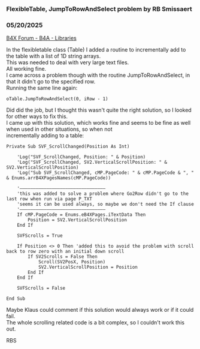 ### FlexibleTable, JumpToRowAndSelect problem by RB Smissaert
### 05/20/2025
[B4X Forum - B4A - Libraries](https://www.b4x.com/android/forum/threads/167084/)

In the flexibletable class (Table) I added a routine to incrementally add to the table with a list of 1D string arrays.  
This was needed to deal with very large text files.  
All working fine.  
I came across a problem though with the routine JumpToRowAndSelect, in that it didn't go to the specified row.  
Running the same line again:  
  

```B4X
oTable.JumpToRowAndSelect(0, iRow - 1)
```

  
  
Did did the job, but I thought this wasn't quite the right solution, so I looked for other ways to fix this.  
I came up with this solution, which works fine and seems to be fine as well when used in other situations, so when not  
incrementally adding to a table:  
  

```B4X
Private Sub SVF_ScrollChanged(Position As Int)  
      
    'Log("SVF_ScrollChanged, Position: " & Position)  
    'Log("SVF_ScrollChanged, SV2.VerticalScrollPosition: " & SV2.VerticalScrollPosition)  
    'Log("Sub SVF_ScrollChanged, cMP.PageCode: " & cMP.PageCode & ", " & Enums.arrB4XPagesNames(cMP.PageCode))  
      
    '————————————————————————————————  
    'this was added to solve a problem where Go2Row didn't go to the last row when run via page P_TXT  
    'seems it can be used always, so maybe we don't need the If clause  
    '————————————————————————————————  
    If cMP.PageCode = Enums.eB4XPages.iTextData Then  
        Position = SV2.VerticalScrollPosition  
    End If  
      
    SVFScrolls = True  
      
    If Position <> 0 Then 'added this to avoid the problem with scroll back to row zero with an initial down scroll  
        If SV2Scrolls = False Then  
            Scroll(SV2PosX, Position)  
            SV2.VerticalScrollPosition = Position  
        End If  
    End If  
      
    SVFScrolls = False  
      
End Sub
```

  
  
Maybe Klaus could comment if this solution would always work or if it could fail.  
The whole scrolling related code is a bit complex, so I couldn't work this out.  
  
RBS